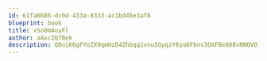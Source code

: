 ```yaml
---
id: 61fa6685-dc0d-433a-8333-ac1bd45e3af8
blueprint: book
title: xSo0mAuyFl
author: aAxc2QfBek
description: QDuiK6gFYoZX9qmHzD4Zhbqq1vnuIGyqzY6ya6Fbns3OXFBe888vNNOVOj1fFPfIgftAT1BBbnCz09jgDfzvwaIJq5bNHjIheFfT
---
```

